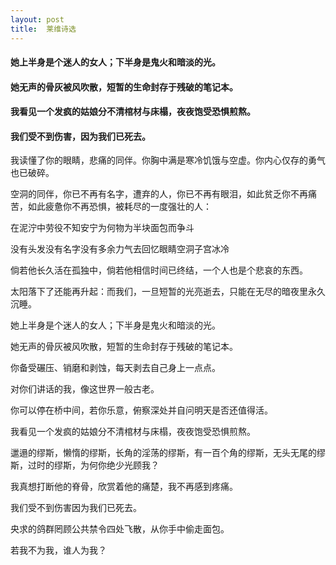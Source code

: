 ```yaml
---
layout: post
title:  莱维诗选
---
```

#### 她上半身是个迷人的女人；下半身是鬼火和暗淡的光。
#### 她无声的骨灰被风吹散，短暂的生命封存于残破的笔记本。
#### 我看见一个发疯的姑娘分不清棺材与床榻，夜夜饱受恐惧煎熬。
#### 我们受不到伤害，因为我们已死去。
<!-- more -->
我读懂了你的眼睛，悲痛的同伴。你胸中满是寒冷饥饿与空虚。你内心仅存的勇气也已破碎。

空洞的同伴，你已不再有名字，遭弃的人，你已不再有眼泪，如此贫乏你不再痛苦，如此疲惫你不再恐惧，被耗尽的一度强壮的人：

在泥泞中劳役不知安宁为何物为半块面包而争斗

没有头发没有名字没有多余力气去回忆眼睛空洞子宫冰冷

倘若他长久活在孤独中，倘若他相信时间已终结，一个人也是个悲哀的东西。

太阳落下了还能再升起：而我们，一旦短暂的光亮逝去，只能在无尽的暗夜里永久沉睡。

她上半身是个迷人的女人；下半身是鬼火和暗淡的光。

她无声的骨灰被风吹散，短暂的生命封存于残破的笔记本。

你备受碾压、销磨和剥蚀，每天剥去自己身上一点点。

对你们讲话的我，像这世界一般古老。

你可以停在桥中间，若你乐意，俯察深处并自问明天是否还值得活。

我看见一个发疯的姑娘分不清棺材与床榻，夜夜饱受恐惧煎熬。

邋遢的缪斯，懒惰的缪斯，长角的淫荡的缪斯，有一百个角的缪斯，无头无尾的缪斯，过时的缪斯，为何你绝少光顾我？

我真想打断他的脊骨，欣赏着他的痛楚，我不再感到疼痛。

我们受不到伤害因为我们已死去。

央求的鸽群罔顾公共禁令四处飞散，从你手中偷走面包。

若我不为我，谁人为我？